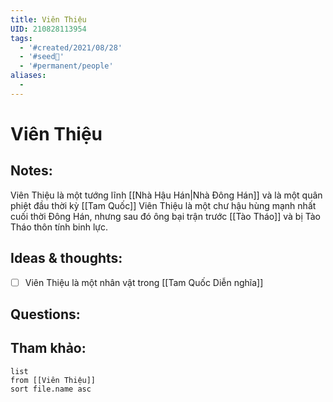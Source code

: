 ```yaml
---
title: Viên Thiệu
UID: 210828113954
tags:
  - '#created/2021/08/28'
  - '#seed🥜'
  - '#permanent/people'
aliases:
  - 
---
```

# Viên Thiệu

## Notes:
Viên Thiệu là một tướng lĩnh [[Nhà Hậu Hán|Nhà Đông Hán]] và là một quân phiệt đầu thời kỳ [[Tam Quốc]]
Viên Thiệu là một chư hậu hùng mạnh nhất cuối thời Đông Hán, nhưng sau đó ông bại trận trước [[Tào Tháo]] và bị Tào Tháo thôn tính binh lực.

## Ideas & thoughts:
- [ ] Viên Thiệu là một nhân vật trong [[Tam Quốc Diễn nghĩa]]
## Questions:


## Tham khảo:
```dataview
list
from [[Viên Thiệu]]
sort file.name asc
```